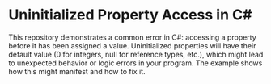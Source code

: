 # Uninitialized Property Access in C#

This repository demonstrates a common error in C#: accessing a property before it has been assigned a value.  Uninitialized properties will have their default value (0 for integers, null for reference types, etc.), which might lead to unexpected behavior or logic errors in your program.  The example shows how this might manifest and how to fix it.